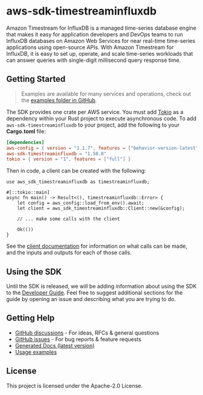 # aws-sdk-timestreaminfluxdb

Amazon Timestream for InfluxDB is a managed time-series database engine that makes it easy for application developers and DevOps teams to run InfluxDB databases on Amazon Web Services for near real-time time-series applications using open-source APIs. With Amazon Timestream for InfluxDB, it is easy to set up, operate, and scale time-series workloads that can answer queries with single-digit millisecond query response time.

## Getting Started

> Examples are available for many services and operations, check out the
> [examples folder in GitHub](https://github.com/awslabs/aws-sdk-rust/tree/main/examples).

The SDK provides one crate per AWS service. You must add [Tokio](https://crates.io/crates/tokio)
as a dependency within your Rust project to execute asynchronous code. To add `aws-sdk-timestreaminfluxdb` to
your project, add the following to your **Cargo.toml** file:

```toml
[dependencies]
aws-config = { version = "1.1.7", features = ["behavior-version-latest"] }
aws-sdk-timestreaminfluxdb = "1.50.0"
tokio = { version = "1", features = ["full"] }
```

Then in code, a client can be created with the following:

```rust,no_run
use aws_sdk_timestreaminfluxdb as timestreaminfluxdb;

#[::tokio::main]
async fn main() -> Result<(), timestreaminfluxdb::Error> {
    let config = aws_config::load_from_env().await;
    let client = aws_sdk_timestreaminfluxdb::Client::new(&config);

    // ... make some calls with the client

    Ok(())
}
```

See the [client documentation](https://docs.rs/aws-sdk-timestreaminfluxdb/latest/aws_sdk_timestreaminfluxdb/client/struct.Client.html)
for information on what calls can be made, and the inputs and outputs for each of those calls.

## Using the SDK

Until the SDK is released, we will be adding information about using the SDK to the
[Developer Guide](https://docs.aws.amazon.com/sdk-for-rust/latest/dg/welcome.html). Feel free to suggest
additional sections for the guide by opening an issue and describing what you are trying to do.

## Getting Help

* [GitHub discussions](https://github.com/awslabs/aws-sdk-rust/discussions) - For ideas, RFCs & general questions
* [GitHub issues](https://github.com/awslabs/aws-sdk-rust/issues/new/choose) - For bug reports & feature requests
* [Generated Docs (latest version)](https://awslabs.github.io/aws-sdk-rust/)
* [Usage examples](https://github.com/awslabs/aws-sdk-rust/tree/main/examples)

## License

This project is licensed under the Apache-2.0 License.


